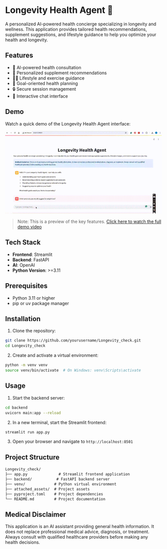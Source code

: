 # Longevity Health Agent 🧬

A personalized AI-powered health concierge specializing in longevity and wellness. This application provides tailored health recommendations, supplement suggestions, and lifestyle guidance to help you optimize your health and longevity.

## Features

- 🤖 AI-powered health consultation
- 💊 Personalized supplement recommendations
- 🏃‍♂️ Lifestyle and exercise guidance
- 🎯 Goal-oriented health planning
- 🔒 Secure session management
- 💬 Interactive chat interface

## Demo

Watch a quick demo of the Longevity Health Agent interface:

![Longevity Health Agent Demo](media/demo.gif)

> Note: This is a preview of the key features. [Click here to watch the full demo video](media/output-VEED.mp4)

## Tech Stack

- **Frontend**: Streamlit
- **Backend**: FastAPI
- **AI**: OpenAI
- **Python Version**: >=3.11

## Prerequisites

- Python 3.11 or higher
- pip or uv package manager

## Installation

1. Clone the repository:
```bash
git clone https://github.com/yourusername/Longevity_check.git
cd Longevity_check
```

2. Create and activate a virtual environment:
```bash
python -m venv venv
source venv/bin/activate  # On Windows: venv\Scripts\activate
```

## Usage

1. Start the backend server:
```bash
cd backend
uvicorn main:app --reload
```

2. In a new terminal, start the Streamlit frontend:
```bash
streamlit run app.py
```

3. Open your browser and navigate to `http://localhost:8501`

## Project Structure

```
Longevity_check/
├── app.py              # Streamlit frontend application
├── backend/           # FastAPI backend server
├── venv/             # Python virtual environment
├── attached_assets/  # Project assets
├── pyproject.toml    # Project dependencies
└── README.md         # Project documentation
```

## Medical Disclaimer

This application is an AI assistant providing general health information. It does not replace professional medical advice, diagnosis, or treatment. Always consult with qualified healthcare providers before making any health decisions.


